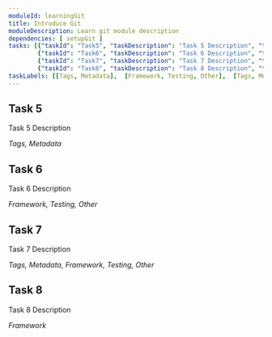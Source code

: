 ```yaml
---
moduleId: learningGit
title: Introduce Git
moduleDescription: Learn git module description
dependencies: [ setupGit ]
tasks: [{"taskId": "Task5", "taskDescription": "Task 5 Description", "taskLabel": "Task 5 Label" }, 
        {"taskId": "Task6", "taskDescription": "Task 6 Description", "taskLabel": "Task 6 Label" },
        {"taskId": "Task7", "taskDescription": "Task 7 Description", "taskLabel": "Task 7 Label" }, 
        {"taskId": "Task8", "taskDescription": "Task 8 Description", "taskLabel": "Task 8 Label" }]
taskLabels: [[Tags, Metadata],  [Framework, Testing, Other],  [Tags, Metadata, Framework, Testing, Other],  [Framework]]
---
```


## Task 5

Task 5 Description

*Tags, Metadata*

## Task 6

Task 6 Description

*Framework, Testing, Other*

## Task 7

Task 7 Description

*Tags, Metadata, Framework, Testing, Other*

## Task 8

Task 8 Description

*Framework*
